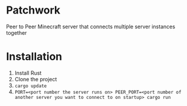 # Patchwork
Peer to Peer Minecraft server that connects multiple server instances together

# Installation
1. Install Rust
2. Clone the project
3. ```cargo update```
4. ```PORT=<port number the server runs on> PEER_PORT=<port number of another server you want to connect to on startup> cargo run```
